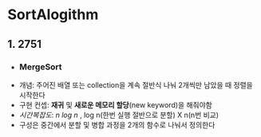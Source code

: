 #   SortAlogithm

##  1.  2751
- ### **MergeSort**
-   개념: 주어진 배열 또는 collection을 계속 절반식 나눠 2개씩만 남았을 때 정렬을 시작한다
-   구현 컨셉: **재귀** 및 **새로운 메모리 할당**(new keyword)을 해줘야함
-   *시간복잡도*: *n log n* ,  log n(한번 실행 절반으로 분할)  X n(n번 비교)
-   구성은 중간에서 분할 및 병합 과정을 2개의 함수로 나눠서 정의한다